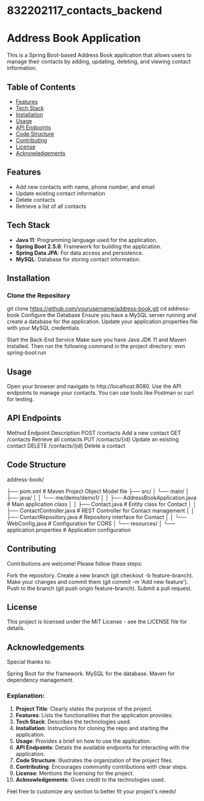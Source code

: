 # 832202117_contacts_backend
# Address Book Application

This is a Spring Boot-based Address Book application that allows users to manage their contacts by adding, updating, deleting, and viewing contact information.

## Table of Contents

- [Features](#features)
- [Tech Stack](#tech-stack)
- [Installation](#installation)
- [Usage](#usage)
- [API Endpoints](#api-endpoints)
- [Code Structure](#code-structure)
- [Contributing](#contributing)
- [License](#license)
- [Acknowledgements](#acknowledgements)

## Features

- Add new contacts with name, phone number, and email
- Update existing contact information
- Delete contacts
- Retrieve a list of all contacts

## Tech Stack

- **Java 11**: Programming language used for the application.
- **Spring Boot 2.5.6**: Framework for building the application.
- **Spring Data JPA**: For data access and persistence.
- **MySQL**: Database for storing contact information.

## Installation

### Clone the Repository
git clone https://github.com/yourusername/address-book.git
cd address-book
Configure the Database
Ensure you have a MySQL server running and create a database for the application. Update your application.properties file with your MySQL credentials.

Start the Back-End Service
Make sure you have Java JDK 11 and Maven installed. Then run the following command in the project directory:
mvn spring-boot:run

## Usage
Open your browser and navigate to http://localhost:8080.
Use the API endpoints to manage your contacts. You can use tools like Postman or curl for testing.
## API Endpoints
Method	Endpoint	Description
POST	/contacts	Add a new contact
GET	/contacts	Retrieve all contacts
PUT	/contacts/{id}	Update an existing contact
DELETE	/contacts/{id}	Delete a contact

## Code Structure
address-book/

├── pom.xml                     # Maven Project Object Model file
├── src/
│   └── main/
│       ├── java/
│       │   └── me/demo/demo1/
│       │       ├── AddressBookApplication.java  # Main application class
│       │       ├── Contact.java                  # Entity class for Contact
│       │       ├── ContactController.java        # REST Controller for Contact management
│       │       ├── ContactRepository.java        # Repository interface for Contact
│       │       └── WebConfig.java                # Configuration for CORS
│       └── resources/
│           └── application.properties            # Application configuration

## Contributing
Contributions are welcome! Please follow these steps:

Fork the repository.
Create a new branch (git checkout -b feature-branch).
Make your changes and commit them (git commit -m 'Add new feature').
Push to the branch (git push origin feature-branch).
Submit a pull request.

## License
This project is licensed under the MIT License - see the LICENSE file for details.

## Acknowledgements
Special thanks to:

Spring Boot for the framework.
MySQL for the database.
Maven for dependency management.

### Explanation:
1. **Project Title**: Clearly states the purpose of the project.
2. **Features**: Lists the functionalities that the application provides.
3. **Tech Stack**: Describes the technologies used.
4. **Installation**: Instructions for cloning the repo and starting the application.
5. **Usage**: Provides a brief on how to use the application.
6. **API Endpoints**: Details the available endpoints for interacting with the application.
7. **Code Structure**: Illustrates the organization of the project files.
8. **Contributing**: Encourages community contributions with clear steps.
9. **License**: Mentions the licensing for the project.
10. **Acknowledgements**: Gives credit to the technologies used.

Feel free to customize any section to better fit your project's needs!
